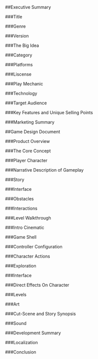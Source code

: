 ##Executive Summary

###Title

###Genre

###Version

###The Big Idea

###Category

###Platforms

###Liscense

###Play Mechanic

###Technology

###Target Audience

###Key Features and Unique Selling Points

###Marketing Summary

##Game Design Document

###Product Overview

###The Core Concept

###Player Character

###Narrative Description of Gameplay

###Story

###Interface

###Obstacles

###Interactions

###Level Walkthrough

###Intro Cinematic

###Game Shell

###Controller Configuration

###Character Actions

###Exploration

###Interface

###Direct Effects On Character

###Levels

###Art

###Cut-Scene and Story Synopsis

###Sound

###Development Summary

###Localization

###Conclusion